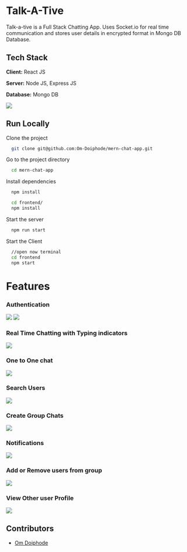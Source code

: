 
# Talk-A-Tive

Talk-a-tive is a Full Stack Chatting App.
Uses Socket.io for real time communication and stores user details in encrypted format in Mongo DB Database.
## Tech Stack

**Client:** React JS

**Server:** Node JS, Express JS

**Database:** Mongo DB

![](./screenshots/image.png)
## Run Locally

Clone the project

```bash
  git clone git@github.com:Om-Doiphode/mern-chat-app.git
```

Go to the project directory

```bash
  cd mern-chat-app
```

Install dependencies

```bash
  npm install
```

```bash
  cd frontend/
  npm install
```

Start the server

```bash
  npm run start
```
Start the Client

```bash
  //open now terminal
  cd frontend
  npm start
```

  
# Features

### Authentication
![](/screenshots/login.PNG)
![](/screenshots/signup.PNG)
### Real Time Chatting with Typing indicators
![](/screenshots/real-time.png)
### One to One chat
![](/screenshots/mainscreen.PNG)
### Search Users
![](/screenshots/search.PNG)
### Create Group Chats
![](/screenshots/new-grp.png)
### Notifications 
![](/screenshots/group%20%2B%20notif.PNG)
### Add or Remove users from group
![](/screenshots/add-rem.png)
### View Other user Profile
![](/screenshots/Profile.png)

## Contributors

- [Om Doiphode](https://github.com/Om-Doiphode)

  

